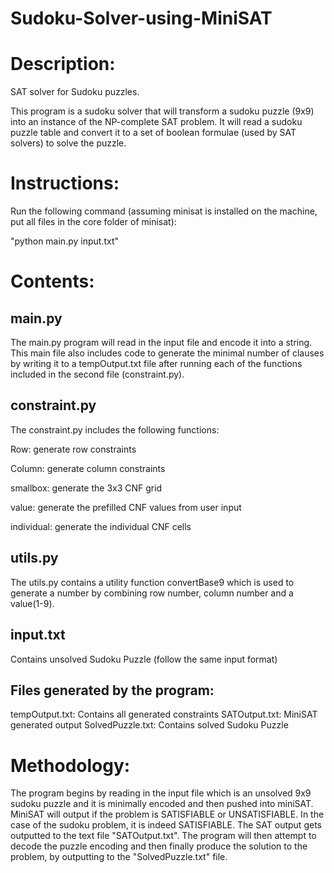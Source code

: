 # Sudoku-Solver-using-MiniSAT
Description:
====================

SAT solver for Sudoku puzzles.

This program is a sudoku solver that will transform a sudoku puzzle (9x9) into an instance of the NP-complete SAT problem. It will read a sudoku puzzle table and convert it to a set of boolean formulae (used by SAT solvers) to solve the puzzle.

Instructions:
====================

Run the following command (assuming minisat is installed on the machine, put all files in the core folder of minisat):

"python main.py input.txt"

Contents:
====================

main.py 
--------

The main.py program will read in the input file and encode it into a string. This main file also includes code to generate the minimal number of clauses by writing it to a tempOutput.txt file after running each of the functions included in the second file (constraint.py).

constraint.py
------------- 

The constraint.py includes the following functions:

Row: generate row constraints

Column: generate column constraints

smallbox: generate the 3x3 CNF grid

value: generate the prefilled CNF values from user input

individual: generate the individual CNF cells

utils.py
--------

The utils.py contains a utility function convertBase9 which is used to generate a number by combining row number, column number and a value(1-9).

input.txt
---------
Contains unsolved Sudoku Puzzle (follow the same input format)

Files generated by the program:
---------------------------------
tempOutput.txt:	Contains all generated constraints
SATOutput.txt: MiniSAT generated output
SolvedPuzzle.txt: Contains solved Sudoku Puzzle

Methodology:
====================
The program begins by reading in the input file which is an unsolved 9x9 sudoku puzzle and it is minimally encoded and then pushed into miniSAT.  MiniSAT will output if the problem is SATISFIABLE or UNSATISFIABLE.  In the case of the sudoku problem, it is indeed SATISFIABLE. The SAT output gets outputted to the text file "SATOutput.txt". The program will then attempt to decode the puzzle encoding and then finally produce the solution to the problem, by
outputting to the "SolvedPuzzle.txt" file.
